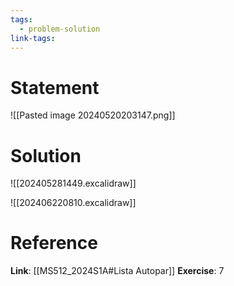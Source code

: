 ```yaml
---
tags:
  - problem-solution
link-tags:
---
```

# Statement 
![[Pasted image 20240520203147.png]]

# Solution
![[202405281449.excalidraw]]

![[202406220810.excalidraw]]
# Reference
**Link**: [[MS512_2024S1A#Lista Autopar]]
**Exercise**: 7